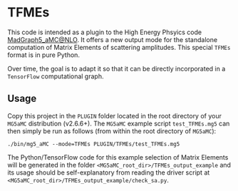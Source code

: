 # TFMEs

This code is intended as a plugin to the High Energy Phsyics code [MadGraph5_aMC@NLO](https://launchpad.net/madgraph5).
It offers a new output mode for the standalone computation of Matrix Elements of scattering amplitudes. This special `TFMEs` format is in pure Python.

Over time, the goal is to adapt it so that it can be directly incorporated in a `TensorFlow` computational graph.

## Usage

Copy this project in the `PLUGIN` folder located in the root directory of your `MG5aMC` distribution (v2.6.6+).
The `MG5aMC` example script `test_TFMEs.mg5` can then simply be run as follows (from within the root directory of `MG5aMC`):
```
./bin/mg5_aMC --mode=TFMEs PLUGIN/TFMEs/test_TFMEs.mg5
```
The Python/TensorFlow code for this example selection of Matrix Elements will be generated in the folder `<MG5aMC_root_dir>/TFMEs_output_example` and its usage should be self-explanatory from reading the driver script at `<MG5aMC_root_dir>/TFMEs_output_example/check_sa.py`.
